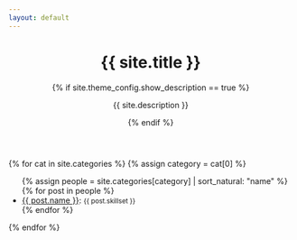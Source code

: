 ```yaml
---
layout: default
---
```


<header>
  <h1>{{ site.title }}</h1>

  {% if site.theme_config.show_description == true %}
    <p>{{ site.description }}</p>
  {% endif %}
</header>

{% for cat in site.categories %}
  {% assign category = cat[0] %}
  <ul>
    {% assign people = site.categories[category] | sort_natural: "name" %}
    {% for post in people %}
      <li>
        <a href="{{ post.url | relative_url }}">{{ post.name }}</a>:
        <small>{{ post.skillset }}</small>
      </li>
    {% endfor %}
  </ul>
{% endfor %}
